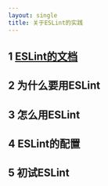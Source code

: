 ```yaml
---
layout: single
title: 关于ESLint的实践
---
```


## 1 [ESLint的文档](http://eslint.org/)

## 2 为什么要用ESLint

## 3 怎么用ESLint

## 4 ESLint的配置

## 5 初试ESLint